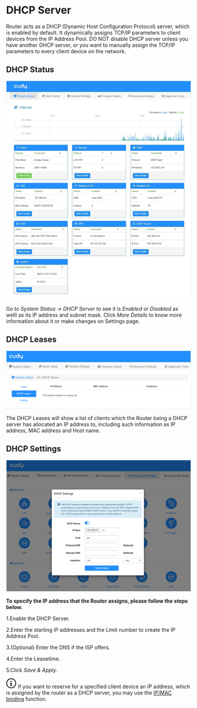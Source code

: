 # DHCP Server

Router acts as a DHCP (Dynamic Host Configuration Protocol) server, which is enabled by default. It dynamically assigns TCP/IP parameters to client devices from the IP Address Pool. DO NOT disable DHCP server unless you have another DHCP server, or you want to manually assign the TCP/IP parameters to every client device on the network. 

## DHCP Status

<img src="/docs/image/wr3600/wr3600 (36).png" alt="替代文本" width="800px" style="border: 1px solid #eee;" />

Go to *System Status -> DHCP Server* to see it is *Enabled* or *Disabled* as welll as its IP address and subnet mask. Click *More Details* to know more information about it or make changes on Settings page. 

## DHCP Leases

<img src="/docs/image/wr3600/wr3600 (64).png" alt="替代文本" width="800px" style="border: 1px solid #eee;" />

The DHCP Leases will show a list of clients which the Router being a DHCP server has allocated an IP address to, including such information as IP address, MAC address and Host name.

## DHCP Settings

<img src="/docs/image/wr3600/wr3600 (133).png" alt="替代文本" width="800px" style="border: 1px solid #eee;" />

**To specify the IP address that the Router assigns, please follow the steps below.**

1.Enable the DHCP Server.

2.Enter the starting IP addresses and the Limit number to create the IP Address Pool.

3.(Optional) Enter the DNS if the ISP offers. 

4.Enter the Leasetime.

5.Click *Save & Apply*.

<img src="/docs/image/noteicon.png"> If you want to reserve for a specified client device an IP address, which is assigned by the router as a DHCP server, you may use the [IP/MAC binding](security.md#ipmac-binding) function.